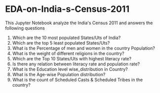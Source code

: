 # EDA-on-India-s-Census-2011

This Jupyter Notebook analyze the India's Census 2011 and answers the following questions

1. Which are the 10 most populated States/Uts of India?
2. Which are the top 5 least populated States/Uts?
3. What is the Percentage of men and women in the country Population?
4. What is the weight of different religions in the country?
5. Which are the Top 10 States/Uts with highest literacy rate?
6. Is there any relation between literacy rate and population rate?
7. What is the Education level wise_distribution in Country?
8. What is the Age-wise Population distribution?
9. What is the count of Scheduled Casts & Scheduled Tribes in the country?
